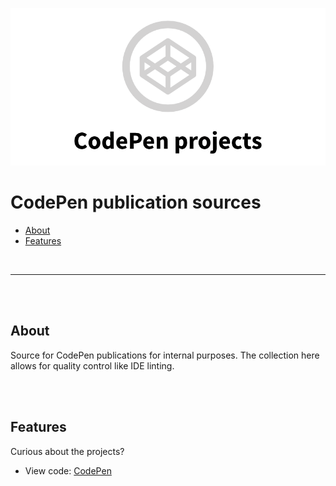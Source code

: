 ![CodePens](teaser.png)

# CodePen publication sources

- [About](#about)
- [Features](#features)

<br>

---

<br><br>

## About

Source for CodePen publications for internal purposes.
The collection here allows for quality control like IDE linting.

<br><br>

## Features

Curious about the projects?

- View code: [CodePen](https://codepen.io/TheRemoteCoder)
